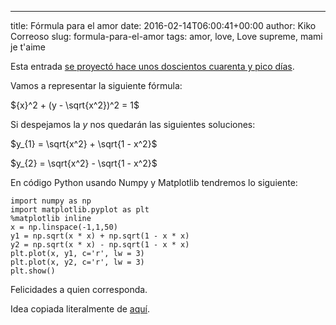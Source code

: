 ---
title: Fórmula para el amor
date: 2016-02-14T06:00:41+00:00
author: Kiko Correoso
slug: formula-para-el-amor
tags: amor, love, Love supreme, mami je t'aime

Esta entrada [se proyectó hace unos doscientos cuarenta y pico días](https://twitter.com/Pybonacci/status/478209983595962368).

Vamos a representar la siguiente fórmula:

${x}^2 + (y - \sqrt{x^2})^2 = 1$

Si despejamos la $y$ nos quedarán las siguientes soluciones:

$y_{1} = \sqrt{x^2} + \sqrt{1 - x^2}$
  
$y_{2} = \sqrt{x^2} - \sqrt{1 - x^2}$

En código Python usando Numpy y Matplotlib tendremos lo siguiente:

<pre><code class="language-python">import numpy as np
import matplotlib.pyplot as plt
%matplotlib inline
x = np.linspace(-1,1,50)
y1 = np.sqrt(x * x) + np.sqrt(1 - x * x)
y2 = np.sqrt(x * x) - np.sqrt(1 - x * x)
plt.plot(x, y1, c='r', lw = 3)
plt.plot(x, y2, c='r', lw = 3)
plt.show()</code></pre>

Felicidades a quien corresponda.

Idea copiada literalmente de [aquí](https://news.ycombinator.com/item?id=2218311).